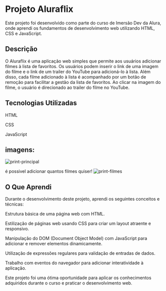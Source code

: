 # Projeto Aluraflix
Este projeto foi desenvolvido como parte do curso de Imersão Dev da Alura, onde aprendi os fundamentos de desenvolvimento web utilizando HTML, CSS e JavaScript.

## Descrição
O Aluraflix é uma aplicação web simples que permite aos usuários adicionar filmes à lista de favoritos. Os usuários podem inserir o link de uma imagem do filme e o link de um trailer do YouTube para adicioná-lo à lista. Além disso, cada filme adicionado à lista é acompanhado por um botão de remoção para facilitar a gestão da lista de favoritos. Ao clicar na imagem do filme, o usuário é direcionado ao trailer do filme no YouTube.

## Tecnologias Utilizadas
HTML

CSS

JavaScript

## imagens:
![print-principal](https://github.com/PedroNunes22/projeto-AluraFlix/assets/119435629/872a2cf8-be98-46b6-8a34-198aec7402d6)

é possivel adicionar quantos filmes quiser!
![print-filmes](https://github.com/PedroNunes22/projeto-AluraFlix/assets/119435629/5ecd47c7-fe29-404c-98c6-a0c97bf5c35c)


## O Que Aprendi
Durante o desenvolvimento deste projeto, aprendi os seguintes conceitos e técnicas:

Estrutura básica de uma página web com HTML.

Estilização de páginas web usando CSS para criar um layout atraente e responsivo.

Manipulação do DOM (Document Object Model) com JavaScript para adicionar e remover elementos dinamicamente.

Utilização de expressões regulares para validação de entradas de dados.

Trabalho com eventos do navegador para adicionar interatividade à aplicação.

Este projeto foi uma ótima oportunidade para aplicar os conhecimentos adquiridos durante o curso e praticar o desenvolvimento web.
